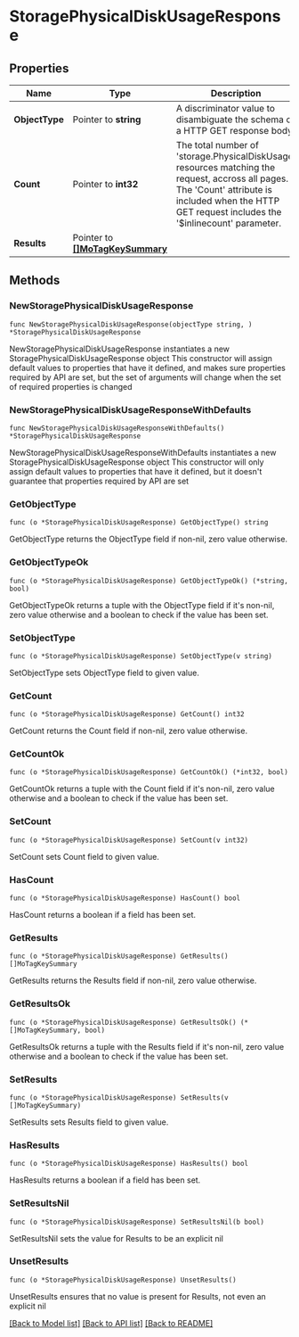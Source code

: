 # StoragePhysicalDiskUsageResponse

## Properties

Name | Type | Description | Notes
------------ | ------------- | ------------- | -------------
**ObjectType** | Pointer to **string** | A discriminator value to disambiguate the schema of a HTTP GET response body. | 
**Count** | Pointer to **int32** | The total number of &#39;storage.PhysicalDiskUsage&#39; resources matching the request, accross all pages. The &#39;Count&#39; attribute is included when the HTTP GET request includes the &#39;$inlinecount&#39; parameter. | [optional] 
**Results** | Pointer to [**[]MoTagKeySummary**](mo.TagKeySummary.md) |  | [optional] 

## Methods

### NewStoragePhysicalDiskUsageResponse

`func NewStoragePhysicalDiskUsageResponse(objectType string, ) *StoragePhysicalDiskUsageResponse`

NewStoragePhysicalDiskUsageResponse instantiates a new StoragePhysicalDiskUsageResponse object
This constructor will assign default values to properties that have it defined,
and makes sure properties required by API are set, but the set of arguments
will change when the set of required properties is changed

### NewStoragePhysicalDiskUsageResponseWithDefaults

`func NewStoragePhysicalDiskUsageResponseWithDefaults() *StoragePhysicalDiskUsageResponse`

NewStoragePhysicalDiskUsageResponseWithDefaults instantiates a new StoragePhysicalDiskUsageResponse object
This constructor will only assign default values to properties that have it defined,
but it doesn't guarantee that properties required by API are set

### GetObjectType

`func (o *StoragePhysicalDiskUsageResponse) GetObjectType() string`

GetObjectType returns the ObjectType field if non-nil, zero value otherwise.

### GetObjectTypeOk

`func (o *StoragePhysicalDiskUsageResponse) GetObjectTypeOk() (*string, bool)`

GetObjectTypeOk returns a tuple with the ObjectType field if it's non-nil, zero value otherwise
and a boolean to check if the value has been set.

### SetObjectType

`func (o *StoragePhysicalDiskUsageResponse) SetObjectType(v string)`

SetObjectType sets ObjectType field to given value.


### GetCount

`func (o *StoragePhysicalDiskUsageResponse) GetCount() int32`

GetCount returns the Count field if non-nil, zero value otherwise.

### GetCountOk

`func (o *StoragePhysicalDiskUsageResponse) GetCountOk() (*int32, bool)`

GetCountOk returns a tuple with the Count field if it's non-nil, zero value otherwise
and a boolean to check if the value has been set.

### SetCount

`func (o *StoragePhysicalDiskUsageResponse) SetCount(v int32)`

SetCount sets Count field to given value.

### HasCount

`func (o *StoragePhysicalDiskUsageResponse) HasCount() bool`

HasCount returns a boolean if a field has been set.

### GetResults

`func (o *StoragePhysicalDiskUsageResponse) GetResults() []MoTagKeySummary`

GetResults returns the Results field if non-nil, zero value otherwise.

### GetResultsOk

`func (o *StoragePhysicalDiskUsageResponse) GetResultsOk() (*[]MoTagKeySummary, bool)`

GetResultsOk returns a tuple with the Results field if it's non-nil, zero value otherwise
and a boolean to check if the value has been set.

### SetResults

`func (o *StoragePhysicalDiskUsageResponse) SetResults(v []MoTagKeySummary)`

SetResults sets Results field to given value.

### HasResults

`func (o *StoragePhysicalDiskUsageResponse) HasResults() bool`

HasResults returns a boolean if a field has been set.

### SetResultsNil

`func (o *StoragePhysicalDiskUsageResponse) SetResultsNil(b bool)`

 SetResultsNil sets the value for Results to be an explicit nil

### UnsetResults
`func (o *StoragePhysicalDiskUsageResponse) UnsetResults()`

UnsetResults ensures that no value is present for Results, not even an explicit nil

[[Back to Model list]](../README.md#documentation-for-models) [[Back to API list]](../README.md#documentation-for-api-endpoints) [[Back to README]](../README.md)


